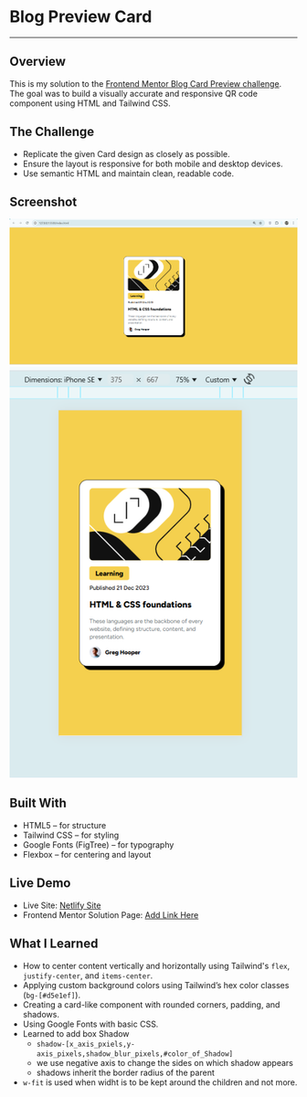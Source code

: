 # Blog Preview Card

---

## Overview

This is my solution to the [Frontend Mentor Blog Card Preview challenge](https://www.frontendmentor.io/challenges/blog-preview-card-ckPaj01IcS).  
The goal was to build a visually accurate and responsive QR code component using HTML and Tailwind CSS.

## The Challenge

- Replicate the given Card design as closely as possible.
- Ensure the layout is responsive for both mobile and desktop devices.
- Use semantic HTML and maintain clean, readable code.

## Screenshot

![Project Screenshot](assets/images/image_desktop.png)
![Project Screenshot Mobile](assets/images/image_mobile.png)

## Built With

- HTML5 – for structure
- Tailwind CSS – for styling
- Google Fonts (FigTree) – for typography
- Flexbox – for centering and layout

## Live Demo

- Live Site: [Netlify Site](https://app.netlify.com/projects/blogcardpreview506/overview)
- Frontend Mentor Solution Page: [Add Link Here](#)

## What I Learned

- How to center content vertically and horizontally using Tailwind's `flex`, `justify-center`, and `items-center`.
- Applying custom background colors using Tailwind’s hex color classes (`bg-[#d5e1ef]`).
- Creating a card-like component with rounded corners, padding, and shadows.
- Using Google Fonts with basic CSS.
- Learned to add box Shadow
  - `shadow-[x_axis_pxiels,y-axis_pixels,shadow_blur_pixels,#color_of_Shadow]`
  - we use negative axis to change the sides on which shadow appears
  - shadows inherit the border radius of the parent
- `w-fit` is used when widht is to be kept around the children and not more.
